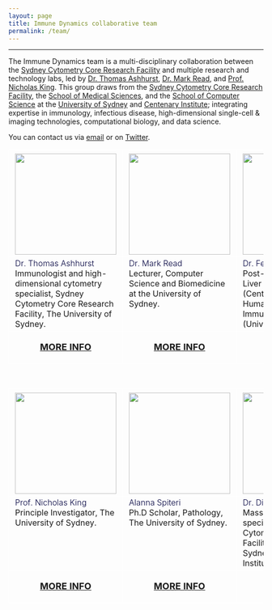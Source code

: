 ```yaml
---
layout: page
title: Immune Dynamics collaborative team
permalink: /team/
---
```


---

The Immune Dynamics team is a multi-disciplinary collaboration between the [Sydney Cytometry Core Research Facility](https://sydneycytometry.org.au/) and multiple research and technology labs, led by [Dr. Thomas Ashhurst](https://immunedynamics.github.io/thomas-ashhurst/), [Dr. Mark Read](https://immunedynamics.github.io/mark-read/), and [Prof. Nicholas King](https://immunedynamics.github.io/nicholas-king/). This group draws from the [Sydney Cytometry Core Research Facility](https://sydneycytometry.org.au/), the [School of Medical Sciences](https://www.sydney.edu.au/medicine-health/schools/school-of-medical-sciences.html), and the [School of Computer Science](https://www.sydney.edu.au/engineering/schools/school-of-computer-science.html) at the [University of Sydney](https://www.sydney.edu.au/) and [Centenary Institute](https://www.centenary.org.au/); integrating expertise in immunology, infectious disease, high-dimensional single-cell & imaging technologies, computational biology, and data science.

You can contact us via [email](mailto:thomas.ashhurst@sydney.edu.au) or on [Twitter](https://twitter.com/TomAsh_1).

<!-- TOM - MARK - FELIX - GIVANNA --> 

<table class="table gmisc_table">
  <tbody>
<!-- FIRST ROW: TITLE --> 
<!-- THIRD ROW: Image --> 
    <tr>
      <td style="padding-left:.75em;padding-right:.75em;width:25%; border-left:1px solid #FFFFFF;border-top:1px solid #FFFFFF;border-bottom:1px solid #FFFFFF;border-right:1px solid #FFFFFF;vertical-align:top">
        <a href="https://immunedynamics.github.io/thomas-ashhurst/">
          <img height = "200px" src="https://raw.githubusercontent.com/tomashhurst/tomashhurst.github.io/master/images/TA%20cropped.jpg" style="padding-top: 5px">
        </a>
      </td>
      <td style="padding-left:.75em;padding-right:.75em;width:25%; border-left:1px solid #FFFFFF;border-top:1px solid #FFFFFF;border-bottom:1px solid #FFFFFF;border-right:1px solid #FFFFFF;vertical-align:top">
        <a href="https://immunedynamics.github.io/mark-read/">
            <img height = "200px" src="https://avatars.githubusercontent.com/u/35902776?s=400&u=d9b68e6896dd4db66362f284e1cd1e7110b74868&v=4" style="padding-top: 5px">
        </a>
      </td>
      <td style="padding-left:.75em;padding-right:.75em;width:25%; border-left:1px solid #FFFFFF;border-top:1px solid #FFFFFF;border-bottom:1px solid #FFFFFF;border-right:1px solid #FFFFFF;vertical-align:top">
        <a href="https://immunedynamics.github.io/felix-marsh-wakefield/">
            <img height = "200px" src="https://ca.slack-edge.com/TLYFBANH2-UM1JA0BC5-69f86dacaa11-512" style="padding-top: 5px">
        </a>
      </td>
      <td style="padding-left:.75em;padding-right:.75em;width:25%; border-left:1px solid #FFFFFF;border-top:1px solid #FFFFFF;border-bottom:1px solid #FFFFFF;border-right:1px solid #FFFFFF;vertical-align:top">
        <a href="https://immunedynamics.github.io/givanna-putri/">
            <img height = "200px" src="https://avatars.githubusercontent.com/u/5366317?s=460&u=ac0322d285310461de6ad2a4b938252b6ea2d948&v=4" style="padding-top: 5px">
        </a>
      </td>
    </tr>
<!-- FOURTH ROW: Description --> 
      <tr>
        <td style="padding-left:.75em;padding-right:.75em;width:25%; border-left:1px solid #FFFFFF;border-top:1px solid #FAFAFA;border-bottom:1px solid #FFFFFF;border-right:1px solid #FFFFFF;text-align:left; vertical-align:top">
          <div style="text-align:left;font-size:16px;font-weight:350;color:#00003f">Dr. Thomas Ashhurst
          </div>
            Immunologist and high-dimensional cytometry specialist, Sydney Cytometry Core Research Facility, The University of Sydney.
        </td>
        <td style="padding-left:.75em;padding-right:.75em;width:25%; border-left:1px solid #FFFFFF;border-top:1px solid #FFFFFF;border-bottom:1px solid #FFFFFF;border-right:1px solid #FFFFFF;text-align:left; vertical-align:top">
          <div style="text-align:left;font-size:16px;font-weight:350;color:#00003f">Dr. Mark Read
          </div>
          Lecturer, Computer Science and Biomedicine at the University of Sydney.
        </td>
        <td style="padding-left:.75em;padding-right:.75em;width:25%; border-left:1px solid FFFFFF000;border-top:1px solid #FFFFFF;border-bottom:1px solid #FFFFFF;border-right:1px solid FFFFFF000;text-align:left; vertical-align:top"> 
          <div style="text-align:left;font-size:16px;font-weight:350;color:#00003f">Dr. Felix Marsh-Wakefield
          </div>
          Post-doctoral researcher, Liver Injury & Cancer (Centenary Institute) and Human Cancer & Viral Immunology Laboratory (University of Sydney).
        </td>
        <td style="padding-left:.75em;padding-right:.75em;width:25%; border-left:1px solid #FFFFFF;border-top:1px solid #FFFFFF;border-bottom:1px solid #FFFFFF;border-right:1px solid #FFFFFF;text-align:left; vertical-align:top"> 
          <div style="text-align:left;font-size:16px;font-weight:350;color:#00003f">Givanna Putri
          </div>
            PhD scholar, School of Computer Science at The University of Sydney. 
        </td>
     </tr>
<!-- FIFTH ROW: Go to page --> 
      <tr>
          <td style="padding-left:.75em;padding-right:.75em;width:25%; border-left:1px solid #FFFFFF;border-top:1px solid #FFFFFF;border-bottom:1px solid #FFFFFF;border-right:1px solid #FFFFFF;text-align:center; vertical-align:middle">
              <div style="text-align:center;font-size:large;font-weight:700;">
                  <p style="color:#00003f">
                      <a href="https://immunedynamics.github.io/thomas-ashhurst/"><b><span style="font-size: 18px">MORE INFO</span></b></a>
                  </p>
              </div>
          </td>
          <td style="padding-left:.75em;padding-right:.75em;width:25%; border-left:1px solid #FFFFFF;border-top:1px solid #FFFFFF;border-bottom:1px solid #FFFFFF;border-right:1px solid #FFFFFF;text-align:center; vertical-align:middle">
              <div style="text-align:center;font-size:large;font-weight:700;">
                  <p style="color:#00003f">
                      <a href="https://immunedynamics.github.io/mark-read/"><b><span style="font-size: 18px">MORE INFO</span></b></a>
                  </p>
              </div>
          </td>
          <td style="padding-left:.75em;padding-right:.75em;width:25%; border-left:1px solid #FFFFFF;border-top:1px solid #FFFFFF;border-bottom:1px solid #FFFFFF;border-right:1px solid #FFFFFF;text-align:center; vertical-align:middle">
              <div style="text-align:center;font-size:large;font-weight:700;">
                  <p style="color:#00003f">
                      <a href="https://immunedynamics.github.io/felix-marsh-wakefield/"><b><span style="font-size: 18px">MORE INFO</span></b></a>
                  </p>
              </div>
          </td>
          <td style="padding-left:.75em;padding-right:.75em;width:25%; border-left:1px solid #FFFFFF;border-top:1px solid #FFFFFF;border-bottom:1px solid #FFFFFF;border-right:1px solid #FFFFFF;text-align:center; vertical-align:middle">
              <div style="text-align:center;font-size:large;font-weight:700;">
                  <p style="color:#00003f">
                      <a href="https://immunedynamics.github.io/givanna-putri/"><b><span style="font-size: 18px">MORE INFO</span></b></a>
                  </p>
              </div>
          </td>
      </tr>
    </tbody>
</table>

<br />

<!-- DIANA - ALANNA - ADRIAN - NICK --> 

<table class="table gmisc_table">
  <tbody>
<!-- FIRST ROW: TITLE --> 
<!-- THIRD ROW: Image --> 
    <tr>
      <td style="padding-left:.75em;padding-right:.75em;width:25%; border-left:1px solid #FFFFFF;border-top:1px solid #FFFFFF;border-bottom:1px solid #FFFFFF;border-right:1px solid #FFFFFF;vertical-align:top">
        <a href="https://www.researchgate.net/profile/Nicholas-King-11" target="_blank" rel="noopener noreferrer">
          <img height = "200px" src="https://www.sydney.edu.au/research/opportunities/images/supervisors/KingN.jpg?1205985788" style="padding-top: 5px">
        </a>
      </td>
      <td style="padding-left:.75em;padding-right:.75em;width:25%; border-left:1px solid #FFFFFF;border-top:1px solid #FFFFFF;border-bottom:1px solid #FFFFFF;border-right:1px solid #FFFFFF;vertical-align:top">
        <a href="https://www.researchgate.net/profile/Alanna-Spiteri" target="_blank" rel="noopener noreferrer">
                    <img height = "200px" src="https://i1.rgstatic.net/ii/profile.image/930583249162243-1598879744562_Q512/Alanna-Spiteri.jpg" style="padding-top: 5px">
        </a>
      </td>
      <td style="padding-left:.75em;padding-right:.75em;width:25%; border-left:1px solid #FFFFFF;border-top:1px solid #FFFFFF;border-bottom:1px solid #FFFFFF;border-right:1px solid #FFFFFF;vertical-align:top">
        <a href="https://www.researchgate.net/profile/Diana-Shinko" target="_blank" rel="noopener noreferrer">
                    <img height = "200px" src="https://pbs.twimg.com/profile_images/879517624765263872/D_lEvz_M_400x400.jpg" style="padding-top: 5px">
        </a>
      </td>
      <td style="padding-left:.75em;padding-right:.75em;width:25%; border-left:1px solid #FFFFFF;border-top:1px solid #FFFFFF;border-bottom:1px solid #FFFFFF;border-right:1px solid #FFFFFF;vertical-align:top">
        <a href="https://sydneycytometry.org.au/" target="_blank" rel="noopener noreferrer">
                    <img height = "200px" src="https://media-exp1.licdn.com/dms/image/C5603AQH_kPbIVIieZQ/profile-displayphoto-shrink_400_400/0/1516982824275?e=1622678400&v=beta&t=7liYMlWxbSXnsLqewqEr_QZN_HXD7zMXCOuJ20wbMy8" style="padding-top: 5px">
        </a>
      </td>
    </tr>
<!-- FOURTH ROW: Description --> 
      <tr>
        <td style="padding-left:.75em;padding-right:.75em;width:25%; border-left:1px solid #FFFFFF;border-top:1px solid #FAFAFA;border-bottom:1px solid #FFFFFF;border-right:1px solid #FFFFFF;text-align:left; vertical-align:top">
         <div style="text-align:left;font-size:16px;font-weight:350;color:#00003f">Prof. Nicholas King
         </div>
            Principle Investigator, The University of Sydney.
        </td>
        <td style="padding-left:.75em;padding-right:.75em;width:25%; border-left:1px solid #FFFFFF;border-top:1px solid #FFFFFF;border-bottom:1px solid #FFFFFF;border-right:1px solid #FFFFFF;text-align:left; vertical-align:top">
          <div style="text-align:left;font-size:16px;font-weight:350;color:#00003f">Alanna Spiteri
          </div>
            Ph.D Scholar, Pathology, The University of Sydney.
        </td>
        <td style="padding-left:.75em;padding-right:.75em;width:25%; border-left:1px solid FFFFFF000;border-top:1px solid #FFFFFF;border-bottom:1px solid #FFFFFF;border-right:1px solid FFFFFF000;text-align:left; vertical-align:top"> 
          <div style="text-align:left;font-size:16px;font-weight:350;color:#00003f">Dr. Diana Shinko
          </div>
            Mass cytometry specialist, Sydney Cytometry Core Research Facility, The University of Sydney and Centenary Institute.
        </td>
        <td style="padding-left:.75em;padding-right:.75em;width:25%; border-left:1px solid #FFFFFF;border-top:1px solid #FFFFFF;border-bottom:1px solid #FFFFFF;border-right:1px solid #FFFFFF;text-align:left; vertical-align:top"> 
          <div style="text-align:left;font-size:16px;font-weight:350;color:#00003f">Dr. Adrian Smith
          </div>
            Technical director, Sydney Cytometry Core Research Facility, The University of Sydney and Centenary Institute.
        </td>
     </tr>
<!-- FIFTH ROW: Go to page --> 
      <tr>
          <td style="padding-left:.75em;padding-right:.75em;width:25%; border-left:1px solid #FFFFFF;border-top:1px solid #FFFFFF;border-bottom:1px solid #FFFFFF;border-right:1px solid #FFFFFF;text-align:center; vertical-align:middle">
              <div style="text-align:center;font-size:large;font-weight:700;">
                  <p style="color:#00003f">
                    <a href="https://www.researchgate.net/profile/Nicholas-King-11" target="_blank" rel="noopener noreferrer"><b><span style="font-size: 18px">MORE INFO</span></b></a>
                  </p>
              </div>
          </td>
          <td style="padding-left:.75em;padding-right:.75em;width:25%; border-left:1px solid #FFFFFF;border-top:1px solid #FFFFFF;border-bottom:1px solid #FFFFFF;border-right:1px solid #FFFFFF;text-align:center; vertical-align:middle">
              <div style="text-align:center;font-size:large;font-weight:700;">
                  <p style="color:#00003f">
                    <a href="https://www.researchgate.net/profile/Alanna-Spiteri" target="_blank" rel="noopener noreferrer"><b><span style="font-size: 18px">MORE INFO</span></b></a>
                  </p>
              </div>
          </td>
          <td style="padding-left:.75em;padding-right:.75em;width:25%; border-left:1px solid #FFFFFF;border-top:1px solid #FFFFFF;border-bottom:1px solid #FFFFFF;border-right:1px solid #FFFFFF;text-align:center; vertical-align:middle">
              <div style="text-align:center;font-size:large;font-weight:700;">
                  <p style="color:#00003f">
                    <a href="https://www.researchgate.net/profile/Diana-Shinko" target="_blank" rel="noopener noreferrer"><b><span style="font-size: 18px">MORE INFO</span></b></a>
                  </p>
              </div>
          </td>
          <td style="padding-left:.75em;padding-right:.75em;width:25%; border-left:1px solid #FFFFFF;border-top:1px solid #FFFFFF;border-bottom:1px solid #FFFFFF;border-right:1px solid #FFFFFF;text-align:center; vertical-align:middle">
              <div style="text-align:center;font-size:large;font-weight:700;">
                  <p style="color:#00003f">
                    <a href="https://sydneycytometry.org.au/" target="_blank" rel="noopener noreferrer"><b><span style="font-size: 18px">MORE INFO</span></b></a>
                  </p>
              </div>
          </td>
      </tr>
    </tbody>
</table>

<br />

